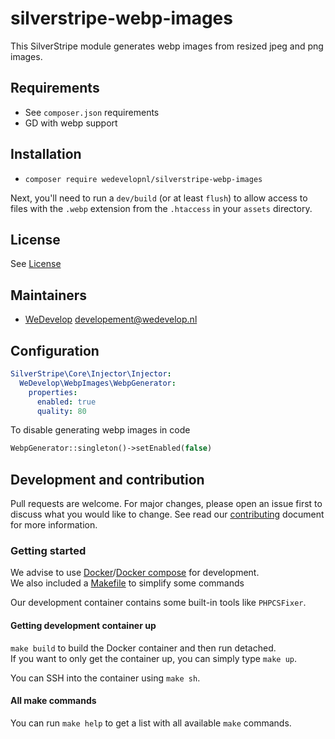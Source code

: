 # silverstripe-webp-images
This SilverStripe module generates webp images from resized jpeg and png images.

## Requirements
* See `composer.json` requirements
* GD with webp support

## Installation
* `composer require wedevelopnl/silverstripe-webp-images`

Next, you'll need to run a `dev/build` (or at least `flush`) to allow access to files with the `.webp` extension from the `.htaccess` in your `assets` directory.

## License
See [License](LICENSE)

## Maintainers
* [WeDevelop](https://www.wedevelop.nl/) <developement@wedevelop.nl>

## Configuration
```yml
SilverStripe\Core\Injector\Injector:
  WeDevelop\WebpImages\WebpGenerator:
    properties:
      enabled: true
      quality: 80
```
To disable generating webp images in code
```php
WebpGenerator::singleton()->setEnabled(false)
```

## Development and contribution
Pull requests are welcome. For major changes, please open an issue first to discuss what you would like to change.
See read our [contributing](CONTRIBUTING.md) document for more information.

### Getting started
We advise to use [Docker](https://docker.com)/[Docker compose](https://docs.docker.com/compose/) for development.\
We also included a [Makefile](https://www.gnu.org/software/make/) to simplify some commands

Our development container contains some built-in tools like `PHPCSFixer`.

#### Getting development container up
`make build` to build the Docker container and then run detached.\
If you want to only get the container up, you can simply type `make up`.

You can SSH into the container using `make sh`.

#### All make commands
You can run `make help` to get a list with all available `make` commands.
